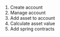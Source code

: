 
1. Create account
2. Manage account
3. Add asset to account
4. Calculate asset value
5. Add spring contracts